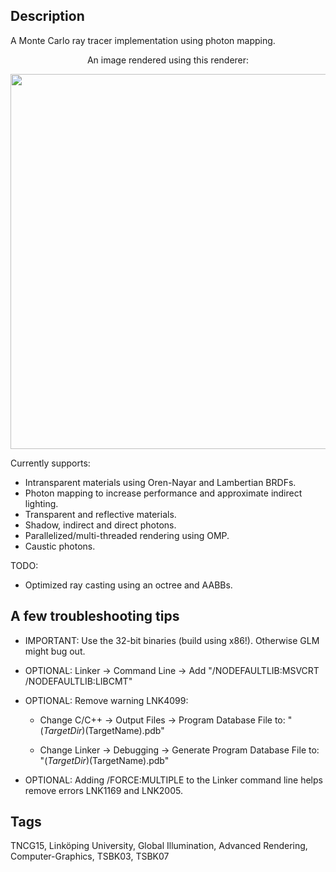 ## Description
A Monte Carlo ray tracer implementation using photon mapping. 

<p align="center">
An image rendered using this renderer:
</p>
<p align="center">
<img src="https://github.com/Friduric/raytracer/blob/master/final.png" width="600" height="600">
</p>

Currently supports:
- Intransparent materials using Oren-Nayar and Lambertian BRDFs.
- Photon mapping to increase performance and approximate indirect lighting.
- Transparent and reflective materials.
- Shadow, indirect and direct photons.
- Parallelized/multi-threaded rendering using OMP.
- Caustic photons.

TODO: 
- Optimized ray casting using an octree and AABBs.

## A few troubleshooting tips
- IMPORTANT: Use the 32-bit binaries (build using x86!). Otherwise GLM might bug out.

- OPTIONAL: Linker -> Command Line -> Add "/NODEFAULTLIB:MSVCRT /NODEFAULTLIB:LIBCMT"

- OPTIONAL: Remove warning LNK4099:

  - Change C/C++ -> Output Files -> Program Database File to: "$(TargetDir)$(TargetName).pdb"

  - Change Linker -> Debugging -> Generate Program Database File to: "$(TargetDir)$(TargetName).pdb"

- OPTIONAL: Adding /FORCE:MULTIPLE to the Linker command line helps remove errors LNK1169 and LNK2005.

## Tags
TNCG15, Linköping University, Global Illumination, Advanced Rendering, Computer-Graphics, TSBK03, TSBK07
